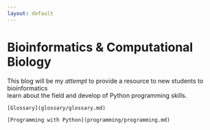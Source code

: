 ```yaml
---
layout: default
---
```


# Bioinformatics & Computational Biology

  This blog will be my *attempt* to provide a resource to new students to bioinformatics<br/> learn about the field and develop of Python programming skills.
  
  
	[Glossary](glossary/glossary.md)

	[Programming with Python](programming/programming.md)

 
